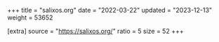 +++
title = "salixos.org"
date = "2022-03-22"
updated = "2023-12-13"
weight = 53652

[extra]
source = "https://salixos.org/"
ratio = 5
size = 52
+++
